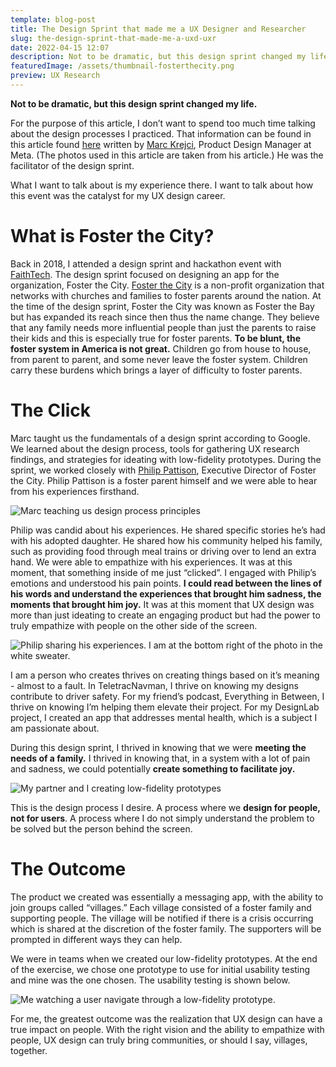 ```yaml
---
template: blog-post
title: The Design Sprint that made me a UX Designer and Researcher
slug: the-design-sprint-that-made-me-a-uxd-uxr
date: 2022-04-15 12:07
description: Not to be dramatic, but this design sprint changed my life.
featuredImage: /assets/thumbnail-fosterthecity.png
preview: UX Research
---
```

<!--StartFragment-->

**Not to be dramatic, but this design sprint changed my life.**

For the purpose of this article, I don’t want to spend too much time talking about the design processes I practiced. That information can be found in this article found [here](https://medium.com/@MarcKrejci/how-a-one-day-design-sprint-helped-to-serve-bay-area-foster-families-2b4ac1679f00) written by [Marc Krejci](https://www.linkedin.com/in/marckrejci/), Product Design Manager at Meta. (The photos used in this article are taken from his article.) He was the facilitator of the design sprint.

What I want to talk about is my experience there. I want to talk about how this event was the catalyst for my UX design career.

<!--EndFragment-->

<!--StartFragment-->

# What is Foster the City?

Back in 2018, I attended a design sprint and hackathon event with [FaithTech](https://faithtech.com/). The design sprint focused on designing an app for the organization, Foster the City. [Foster the City](https://fosterthecity.org/) is a non-profit organization that networks with churches and families to foster parents around the nation. At the time of the design sprint, Foster the City was known as Foster the Bay but has expanded its reach since then thus the name change. They believe that any family needs more influential people than just the parents to raise their kids and this is especially true for foster parents. **To be blunt, the foster system in America is not great.** Children go from house to house, from parent to parent, and some never leave the foster system. Children carry these burdens which brings a layer of difficulty to foster parents.

<!--EndFragment-->

<!--StartFragment-->

# The Click

Marc taught us the fundamentals of a design sprint according to Google. We learned about the design process, tools for gathering UX research findings, and strategies for ideating with low-fidelity prototypes. During the sprint, we worked closely with [Philip Pattison](https://www.linkedin.com/in/philip-pattison-b2219192/), Executive Director of Foster the City. Philip Pattison is a foster parent himself and we were able to hear from his experiences firsthand.

![Marc teaching us design process principles](/assets/1_nvyhp2mmdu3pq4qemyvhxa.jpeg "Marc teaching us design process principles.")

Philip was candid about his experiences. He shared specific stories he’s had with his adopted daughter. He shared how his community helped his family, such as providing food through meal trains or driving over to lend an extra hand. We were able to empathize with his experiences. It was at this moment, that something inside of me just “clicked”. I engaged with Philip’s emotions and understood his pain points. **I could read between the lines of his words and understand the experiences that brought him sadness, the moments that brought him joy.** It was at this moment that UX design was more than just ideating to create an engaging product but had the power to truly empathize with people on the other side of the screen.

![Philip sharing his experiences. I am at the bottom right of the photo in the white sweater.](/assets/1_jjm4zsmsau07rqwjze83bg.jpeg "Philip sharing his experiences. I am at the bottom right of the photo in the white sweater.")

I am a person who creates thrives on creating things based on it’s meaning - almost to a fault. In TeletracNavman, I thrive on knowing my designs contribute to driver safety. For my friend’s podcast, Everything in Between, I thrive on knowing I’m helping them elevate their project. For my DesignLab project, I created an app that addresses mental health, which is a subject I am passionate about.

During this design sprint, I thrived in knowing that we were **meeting the needs of a family.** I thrived in knowing that, in a system with a lot of pain and sadness, we could potentially **create something to facilitate joy.**

![My partner and I creating low-fidelity prototypes](/assets/1_5liulvkjfomwktmnlqsdpq.jpeg "My partner and I creating low-fidelity prototypes")

This is the design process I desire. A process where we **design for people, not for users**. A process where I do not simply understand the problem to be solved but the person behind the screen.

<!--EndFragment-->

<!--StartFragment-->

# The Outcome

The product we created was essentially a messaging app, with the ability to join groups called “villages.” Each village consisted of a foster family and supporting people. The village will be notified if there is a crisis occurring which is shared at the discretion of the foster family. The supporters will be prompted in different ways they can help.

We were in teams when we created our low-fidelity prototypes. At the end of the exercise, we chose one prototype to use for initial usability testing and mine was the one chosen. The usability testing is shown below.

![Me watching a user navigate through a low-fidelity prototype.](/assets/1_-l82bc-66fxdxapynutjka.jpeg "Me watching a user navigate through a low-fidelity prototype.")

For me, the greatest outcome was the realization that UX design can have a true impact on people. With the right vision and the ability to empathize with people, UX design can truly bring communities, or should I say, villages, together.

<!--EndFragment-->